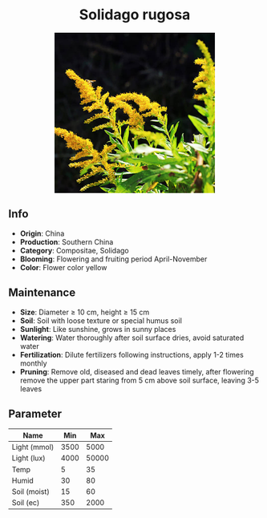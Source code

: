 <h1 align='center'>Solidago rugosa</h1>
<p align="center">
    <img 
        align='center'
        width='320'
        src="../images/solidago rugosa.png" 
        alt='Solidago rugosa' />
</p>

## Info

 - **Origin**: China
 - **Production**: Southern China
 - **Category**: Compositae, Solidago
 - **Blooming**: Flowering and fruiting period April-November
 - **Color**: Flower color yellow

## Maintenance

 - **Size**: Diameter ≥ 10 cm, height ≥ 15 cm
 - **Soil**: Soil with loose texture or special humus soil
 - **Sunlight**: Like sunshine, grows in sunny places
 - **Watering**: Water thoroughly after soil surface dries, avoid saturated water
 - **Fertilization**: Dilute fertilizers following instructions, apply 1-2 times monthly
 - **Pruning**: Remove old, diseased and dead leaves timely, after flowering remove the upper part staring from 5 cm above soil surface, leaving 3-5 leaves

## Parameter

| Name         | Min  | Max   |
|--------------|------|-------|
| Light (mmol) | 3500 | 5000  |
| Light (lux)  | 4000 | 50000 |
| Temp         | 5    | 35    |
| Humid        | 30   | 80    |
| Soil (moist) | 15   | 60    |
| Soil (ec)    | 350  | 2000  |